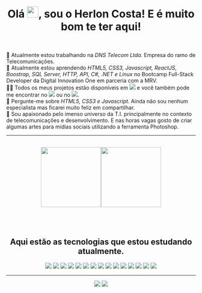 <h1 align="center">Olá <img src="https://raw.githubusercontent.com/kaueMarques/kaueMarques/master/hi.gif" width="30px">, sou o Herlon Costa! E é muito bom te ter aqui!</h1>

<br>

🔭 Atualmente estou trabalhando na *DNS Telecom Ltda.* Empresa do ramo de Telecomunicações.<br>
🌱 Atualmente estou aprendendo *HTML5, CSS3, Javascript, ReactJS, Boostrap, SQL Server, HTTP, API, C#, .NET e Linux* no Bootcamp Full-Stack Developer da Digital Innovation One em parceria com a MRV.<br>
👨‍💻 Todos os meus projetos estão disponíveis em [<img src="https://img.shields.io/badge/-Herlon Costa-05122A?style=flat&logo=github">](https://github.com/herloncosta) e você também pode me encontrar no [<img src="https://img.shields.io/badge/-Linkedin-05122A?style=flat&logo=linkedin">](https://www.linkedin.com/in/herloncosta) ou no [<img src="https://img.shields.io/badge/-Instagram-05122A?style=flat&logo=instagram">](https://instagram.com/herloncosta_/).<br>
💬 Pergunte-me sobre *HTML5, CSS3 e Javascript*. Ainda não sou nenhum especialista mas ficarei muito feliz em compartilhar.<br>
💖 Sou apaixonado pelo imenso universo da T.I. principalmente no contexto de telecomunicações e desenvolvimento. E nas horas vagas gosto de criar algumas artes para mídias sociais utilizando a ferramenta Photoshop.

<hr>
<br>

<div align="center">
  <a href="https://github.com/herloncosta"><img height="160em" src="https://github-readme-stats.vercel.app/api?username=herloncosta&show_icons=true&theme=dracula&include_all_commits=true&count_private=true"/><img height="160em" src="https://github-readme-stats.vercel.app/api/top-langs/?username=herloncosta&layout=compact&langs_count=7&theme=dracula"></a>
</div>

<br>
<br>
<br>
  
<div align="center">
  
  ## Aqui estão as tecnologias que estou estudando atualmente.
  
  <img src="https://img.shields.io/badge/-Git-05122A?style=flat&logo=git">
  <img src="https://img.shields.io/badge/-Github-05122A?style=flat&logo=github">
  <img src="https://img.shields.io/badge/-HTML5-05122A?style=flat&logo=html5">
  <img src="https://img.shields.io/badge/-CSS3-05122A?style=flat&logo=css3">
  <img src="https://img.shields.io/badge/-JavaScript-05122A?style=flat&logo=javascript">
  <img src="https://img.shields.io/badge/-Bootstrap-05122A?style=flat&logo=bootstrap">
  <img src="https://img.shields.io/badge/-Node.js-05122A?style=flat&logo=node.js">
  <img src="https://img.shields.io/badge/-React-05122A?style=flat&logo=react">
  <img src="https://img.shields.io/badge/-MySQL-05122A?style=flat&logo=mysql">
  <img src="https://img.shields.io/badge/-.NET-05122A?style=flat&logo=dotnet">
  <img src="https://img.shields.io/badge/-C Sharp-05122A?style=flat&logo=csharp">
  <img src="https://img.shields.io/badge/-PS-05122A?style=flat&logo=adobephotoshop">
  <img src="https://img.shields.io/badge/-Linux-05122A?style=flat&logo=linux">
  <img src="https://img.shields.io/badge/-Mint-05122A?style=flat&logo=linuxmint">
  <img src="https://img.shields.io/badge/-Ubuntu-05122A?style=flat&logo=ubuntu">
</div>
  
<hr>

<div align="center">    
  <a href="https://api.whatsapp.com/send?phone=5571983012996" target="_blank"><img src="https://img.shields.io/badge/WhatsApp-25D366?style=for-the-badge&logo=whatsapp&logoColor=white" target="_blank"></a> 
  <a href="https://www.linkedin.com/in/herloncosta/" target="_blank"><img src="https://img.shields.io/badge/LinkedIn-0077B5?style=for-the-badge&logo=linkedin&logoColor=white" target="_blank"></a>  
</div>
